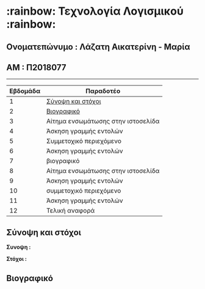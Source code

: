 <h1> :rainbow: Τεχνολογία Λογισμικού :rainbow:</h1>

<h2> Ονοματεπώνυμο : Λάζατη Αικατερίνη - Μαρία</h2>
<h2> ΑΜ : Π2018077</h2>

--------------------------------------------------------------------------------------------------------------------------------------------------------------------

| Εβδομάδα | Παραδοτέο |
| --- | --- |
| 1 | [Σύνοψη και στόχοι](#Σύνοψη_και_στόχοι) |
| 2 | [Βιογραφικό](#Βιογραφικό) |
| 3 | Αίτημα ενσωμάτωσης στην ιστοσελίδα |
| 4 | Άσκηση γραμμής εντολών |
| 5 | Συμμετοχικό περιεχόμενο |
| 6 | Άσκηση γραμμής εντολών |
| 7 | βιογραφικό |
| 8 | Αίτημα ενσωμάτωσης στην ιστοσελίδα |
| 9 | Άσκηση γραμμής εντολών |
| 10 | συμμετοχικό περιεχόμενο |
| 11 | Άσκηση γραμμής εντολών |
| 12 | Τελική αναφορά |

##
## Σύνοψη και στόχοι

**Συνοψη :**

**Στόχοι :**

##
## Βιογραφικό

